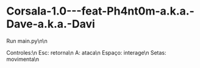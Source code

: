 # Corsala-1.0---feat-Ph4nt0m-a.k.a.-Dave-a.k.a.-Davi

Run main.py\n\n

Controles:\n
Esc: retorna\n
A: ataca\n
Espaço: interage\n
Setas: movimenta\n
